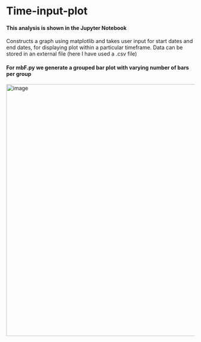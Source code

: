 # Time-input-plot
#### This analysis is shown in the Jupyter Notebook
Constructs a graph using matplotlib and takes user input for start dates and end dates, for displaying plot within a particular timeframe.
Data can be stored in an external file (here I have used a .csv file)
#### For mbF.py we generate a grouped bar plot with varying number of bars per group 
<img width="674" alt="image" src="https://user-images.githubusercontent.com/83173038/171299016-8019a0b9-3163-4e58-a5cc-3ddf5214346b.png">
